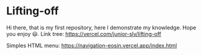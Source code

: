 # Lifting-off
Hi there, that is my first repository, here I demonstrate my knowledge.
Hope you enjoy 😃.
Link tree: 
https://vercel.com/junior-slv/lifting-off

Simples HTML menu:
https://navigation-eosin.vercel.app/index.html
